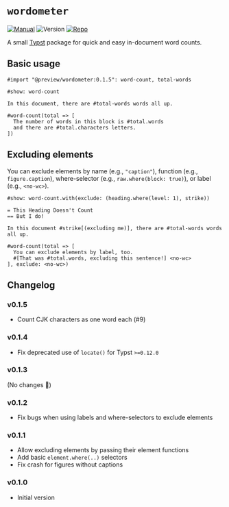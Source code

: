 # `wordometer`

[![Manual](https://img.shields.io/badge/docs-manual.pdf-green)](docs/manual.pdf)
![Version](https://img.shields.io/badge/dynamic/toml?url=https%3A%2F%2Fgithub.com%2FJollywatt%2Ftypst-wordometer%2Fraw%2Fmaster%2Ftypst.toml&query=package.version&label=latest%20version)
[![Repo](https://img.shields.io/badge/GitHub-repo-blue)](https://github.com/Jollywatt/typst-wordometer)




A small [Typst]("https://typst.app/") package for quick and easy in-document word counts.


## Basic usage

```typ
#import "@preview/wordometer:0.1.5": word-count, total-words

#show: word-count

In this document, there are #total-words words all up.

#word-count(total => [
  The number of words in this block is #total.words
  and there are #total.characters letters.
])
```

## Excluding elements

You can exclude elements by name (e.g., `"caption"`), function (e.g., `figure.caption`), where-selector (e.g., `raw.where(block: true)`), or label (e.g., `<no-wc>`).


```typ
#show: word-count.with(exclude: (heading.where(level: 1), strike))

= This Heading Doesn't Count
== But I do!

In this document #strike[(excluding me)], there are #total-words words all up.

#word-count(total => [
  You can exclude elements by label, too.
  #[That was #total.words, excluding this sentence!] <no-wc>
], exclude: <no-wc>)
```

## Changelog

### v0.1.5

- Count CJK characters as one word each (#9)

### v0.1.4

- Fix deprecated use of `locate()` for Typst `>=0.12.0`

### v0.1.3

(No changes 🤡)

### v0.1.2

- Fix bugs when using labels and where-selectors to exclude elements

### v0.1.1

- Allow excluding elements by passing their element functions
- Add basic `element.where(..)` selectors
- Fix crash for figures without captions

### v0.1.0

- Initial version